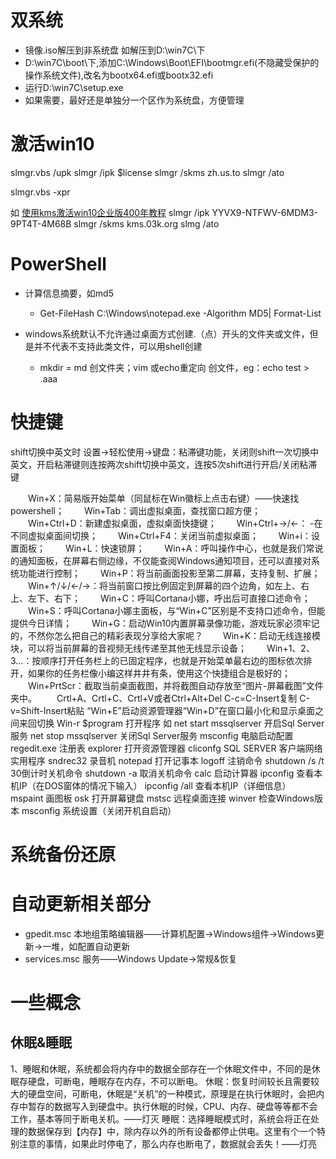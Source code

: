 ﻿# 双系统
- 镜像.iso解压到非系统盘 如解压到D:\win7C\下
- D:\win7C\boot\下,添加C:\Windows\Boot\EFI\bootmgr.efi(不隐藏受保护的操作系统文件),改名为bootx64.efi或bootx32.efi
- 运行D:\win7C\setup.exe
- 如果需要，最好还是单独分一个区作为系统盘，方便管理

# 激活win10
slmgr.vbs /upk
slmgr /ipk $license
slmgr /skms zh.us.to
slmgr /ato

slmgr.vbs -xpr

如
[使用kms激活win10企业版400年教程](http://www.xitongzu.com/jc/19471.html)
slmgr /ipk YYVX9-NTFWV-6MDM3-9PT4T-4M68B
slmgr /skms kms.03k.org
slmg /ato

# PowerShell
- 计算信息摘要，如md5
  - Get-FileHash C:\Windows\notepad.exe -Algorithm MD5| Format-List

- windows系统默认不允许通过桌面方式创建.（点）开头的文件夹或文件，但是并不代表不支持此类文件，可以用shell创建
  - mkdir = md 创文件夹；vim 或echo重定向 创文件，eg：echo test > .aaa

# 快捷键
shift切换中英文时
设置→轻松使用→键盘：粘滞键功能，关闭则shift一次切换中英文，开启粘滞键则连按两次shift切换中英文，连按5次shift进行开启/关闭粘滞键

　　Win+X：简易版开始菜单（同鼠标在Win徽标上点击右键）——快速找powershell；
　　Win+Tab：调出虚拟桌面，查找窗口超方便；
　　Win+Ctrl+D：新建虚拟桌面，虚拟桌面快捷键；
　　Win+Ctrl+→/←： -在不同虚拟桌面间切换；
　　Win+Ctrl+F4：关闭当前虚拟桌面；
　　Win+i：设置面板；
　　Win+L：快速锁屏；
　　Win+A：呼叫操作中心，也就是我们常说的通知面板，在屏幕右侧边缘，不仅能查阅Windows通知项目，还可以直接对系统功能进行控制；
　　Win+P：将当前画面投影至第二屏幕，支持复制、扩展；
　　Win+↑/↓/←/→：将当前窗口按比例固定到屏幕的四个边角，如左上、右上、左下、右下；
　　Win+C：呼叫Cortana小娜，呼出后可直接口述命令；
　　Win+S：呼叫Cortana小娜主面板，与“Win+C”区别是不支持口述命令，但能提供今日详情；
　　Win+G：启动Win10内置屏幕录像功能，游戏玩家必须牢记的，不然你怎么把自己的精彩表现分享给大家呢？
　　Win+K：启动无线连接模块，可以将当前屏幕的音视频无线传递至其他无线显示设备；
　　Win+1、2、3…：按顺序打开任务栏上的已固定程序，也就是开始菜单最右边的图标依次排开，如果你的任务栏像小编这样井井有条，使用这个快捷组合是极好的；
　　Win+PrtScr：截取当前桌面截图，并将截图自动存放至“图片-屏幕截图”文件夹中。
　　Crtl+A、Crtl+C、Crtl+V或者Ctrl+Alt+Del
C-c=C-Insert复制 C-v=Shift-Insert粘贴
“Win+E”启动资源管理器“Win+D”在窗口最小化和显示桌面之间来回切换
Win-r $program 打开程序
如
net start mssqlserver 开启Sql Server服务
net stop mssqlserver 关闭Sql Server服务
msconfig 电脑启动配置
regedit.exe 注册表
explorer 打开资源管理器
cliconfg SQL SERVER 客户端网络实用程序
sndrec32 录音机
notepad 打开记事本
logoff 注销命令
shutdown /s /t 30倒计时关机命令
shutdown -a 取消关机命令
calc 启动计算器
ipconfig 查看本机IP（在DOS窗体的情况下输入）
ipconfig /all 查看本机IP（详细信息）
mspaint 画图板
osk 打开屏幕键盘
mstsc 远程桌面连接
winver 检查Windows版本
msconfig 系统设置（关闭开机自启动）

# 系统备份还原


# 自动更新相关部分
- gpedit.msc 本地组策略编辑器——计算机配置→Windows组件→Windows更新→一堆，如配置自动更新
- services.msc 服务——Windows Update→常规&恢复


# 一些概念
## 休眠&睡眠
1、睡眠和休眠，系统都会将内存中的数据全部存在一个休眠文件中，不同的是休眠存硬盘，可断电，睡眠存在内存，不可以断电。
休眠：恢复时间较长且需要较大的硬盘空间，可断电，休眠是“关机”的一种模式，原理是在执行休眠时，会把内存中暂存的数据写入到硬盘中。执行休眠的时候，CPU、内存、硬盘等等都不会工作，基本等同于断电关机。——灯灭
睡眠：选择睡眠模式时，系统会将正在处理的数据保存到【内存】中，除内存以外的所有设备都停止供电。这里有个一个特别注意的事情，如果此时停电了，那么内存也断电了，数据就会丢失！——灯亮


